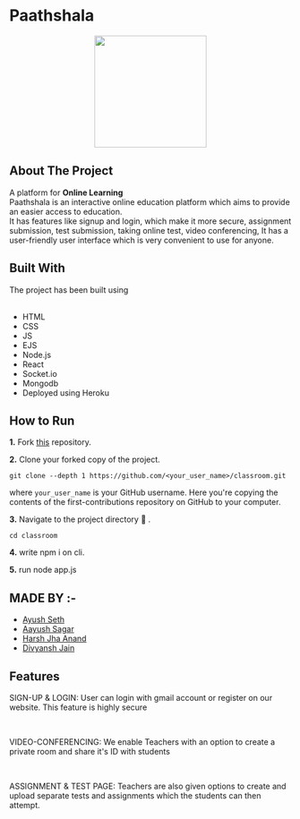 # Paathshala
<!-- PROJECT LOGO -->
<p align="center">
    <img src="https://github.com/ayushseth07/classroom/blob/main/public/images/logo.png" height="200px"  align="center"/>
</p>


## About The Project

A platform for <strong>Online Learning </strong>
<br/>
Paathshala is an interactive online education platform which aims to provide an easier access to education. <br>
It has features like signup and login, which make it more secure, assignment submission, test submission, taking online test, video conferencing, 
It has a user-friendly user interface which is very convenient to use for anyone.

## Built With
The project has been built using<br/><br/>
<ul>
<li>HTML</li>
<li>CSS</li>
<li>JS</li>
<li>EJS</li>
<li>Node.js</li>
<li>React</li>
<li>Socket.io</li>
<li>Mongodb</li>
<li>Deployed using Heroku</li>
</ul>





## How to Run

**1.**  Fork [this](https://github.com/ayushseth07/classroom) repository.   

**2.**  Clone your forked copy of the project.
```
git clone --depth 1 https://github.com/<your_user_name>/classroom.git
```
where `your_user_name` is your GitHub username. Here you're copying the contents of the first-contributions repository on GitHub to your computer.

**3.** Navigate to the project directory :file_folder: .
```
cd classroom
```
**4.** write npm i on cli.

**5.** run node app.js

## MADE BY :-
<ul>
 <li><a href="https://github.com/ayushseth07">Ayush Seth</a></li>
 <li><a href="https://github.com/ayushsagar10">Aayush Sagar</a></li>
 <li><a href="https://github.com/krazyni9e">Harsh Jha Anand</a></li>
 <li><a href="https://github.com/Divyanshj/">Divyansh Jain</a></li>
</ul>

## Features
<p>SIGN-UP & LOGIN: User can login with gmail account or register on our website. This feature is highly secure </p>
<br>
<p>VIDEO-CONFERENCING: We enable Teachers with an option to create a private room and share it's ID with students </p>
<br>
<p>ASSIGNMENT & TEST PAGE: Teachers are also given options to create and upload separate tests and assignments which the students can then attempt. </p>
